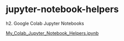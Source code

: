 # jupyter-notebook-helpers

h2. Google Colab Jupyter Notebooks

<a href= "My_Colab_Jupyter_Notebook_Helpers.ipynb">My_Colab_Jupyter_Notebook_Helpers.ipynb</a>
